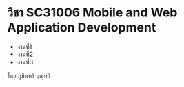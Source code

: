 <html>
  <body>
    <h1>วิชา SC31006 Mobile and Web Application Development </h1>
    <ul>
      <li>งานที่1</li>
      <li>งานที่2</li>
      <li>งานที่3</li>
    </ul>
    โดย ภูมินทร์ บุญทวี
  </body>
</html>
